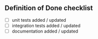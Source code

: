 ## Definition of Done checklist

- [ ] unit tests added / updated
- [ ] integration tests added / updated
- [ ] documentation added / updated
